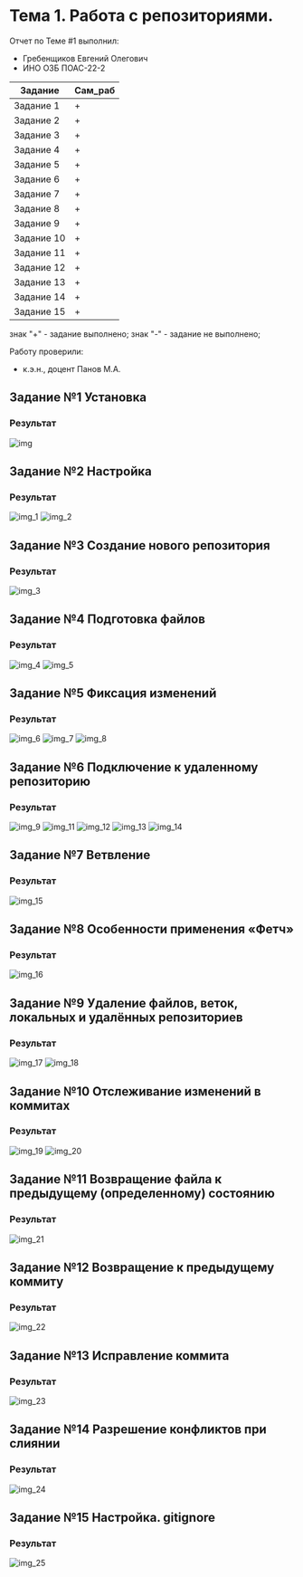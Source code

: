 # Тема 1. Работа с репозиториями.
Отчет по Теме #1 выполнил:
- Гребенщиков Евгений Олегович
- ИНО ОЗБ ПОАС-22-2

| Задание    | Сам_раб |
|------------|---------|
| Задание 1  | +       |
| Задание 2  | +       |
| Задание 3  | +       |
| Задание 4  | +       |
| Задание 5  | +       |
| Задание 6  | +       |
| Задание 7  | +       |
| Задание 8  | +       |
| Задание 9  | +       |
| Задание 10 | +       |
| Задание 11 | +       |
| Задание 12 | +       |
| Задание 13 | +       |
| Задание 14 | +       |
| Задание 15 | +       |


знак "+" - задание выполнено; знак "-" - задание не выполнено;

Работу проверили:
- к.э.н., доцент Панов М.А.

## Задание №1 Установка


### Результат
![img](./img/img.png)

## Задание №2 Настройка

### Результат
![img_1](./img/img_1.png)
![img_2](./img/img_2.png)

## Задание №3 Создание нового репозитория

### Результат
![img_3](./img/img_3.png)

## Задание №4 Подготовка файлов

### Результат
![img_4](./img/img_4.png)
![img_5](./img/img_5.png)

## Задание №5 Фиксация изменений

### Результат
![img_6](./img/img_6.png)
![img_7](./img/img_7.png)
![img_8](./img/img_8.png)

## Задание №6 Подключение к удаленному репозиторию

### Результат
![img_9](./img/img_9.png)
![img_11](./img/img_11.png)
![img_12](./img/img_12.png)
![img_13](./img/img_13.png)
![img_14](./img/img_14.png)

## Задание №7 Ветвление

### Результат
![img_15](./img/img_15.png)


## Задание №8 Особенности применения «Фетч»

### Результат
![img_16](./img/img_16.png)

## Задание №9 Удаление файлов, веток, локальных и удалённых репозиториев


### Результат
![img_17](./img/img_17.png)
![img_18](./img/img_18.png)

## Задание №10 Отслеживание изменений в коммитах

### Результат
![img_19](./img/img_19.png)
![img_20](./img/img_20.png)

## Задание №11 Возвращение файла к предыдущему (определенному) состоянию

### Результат
![img_21](./img/img_21.png)

## Задание №12 Возвращение к предыдущему коммиту

### Результат
![img_22](./img/img_22.png)

## Задание №13 Исправление коммита

### Результат
![img_23](./img/img_23.png)

## Задание №14 Разрешение конфликтов при слиянии

### Результат
![img_24](./img/img_24.png)

## Задание №15 Настройка. gitignore

### Результат
![img_25](./img/img_25.png)
